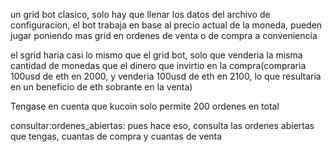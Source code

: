 

un grid bot clasico, solo hay que llenar los datos del archivo de configuracion, el bot trabaja en base al precio actual de la moneda, pueden jugar poniendo mas grid en ordenes de venta o de compra a conveniencia

el sgrid haria casi lo mismo que el grid bot, solo que venderia la misma cantidad de monedas que el dinero que invirtio en la compra(compraria 100usd de eth en 2000, y venderia 100usd de eth en 2100, lo que resultaria en un beneficio de eth sobrante en la venta)

Tengase en cuenta que kucoin solo permite 200 ordenes en total


consultar:ordenes_abiertas: pues hace eso, consulta las ordenes abiertas que tengas, cuantas de compra y cuantas de venta
